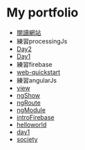 # My portfolio
* [閱讀網站](https://afunpub.github.io/portfolio/sentiment "test")
* 練習processingJs
 * [Day2](https://afunpub.github.io/portfolio/processingjs/01.html)
 * [Day1](https://afunpub.github.io/portfolio/processingjs/anything.html)
* 練習firebase
 * [web-quickstart](https://afunpub.github.io/portfolio/firebase/web-quickstart/)
 * 練習angularJs
  * [view](https://afunpub.github.io/portfolio/angular/view.html)
  * [ngShow](https://afunpub.github.io/portfolio/angular/ngShow.html)
  * [ngRoute](https:/afunpub.github.io/portfolio/angular/ngRoute.html)
  * [ngModule](https://afunpub.github.io/portfolio/angular/ngModule.html)
  * [introFirebase](https://afunpub.github.io/portfolio/angular/introFirebase.html)
  * [helloworld](https://afunpub.github.io/portfolio/angular/hello-world.html)
  * [day1](https://afunpub.github.io/portfolio/angular/)
 * [society](https://afunpub.github.io/portfolio/firebase/society/public/)